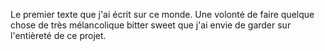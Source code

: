 Le premier texte que j'ai écrit sur ce monde. Une volonté de faire quelque chose de très mélancolique bitter sweet que j'ai envie de garder sur l'entièreté de ce projet.